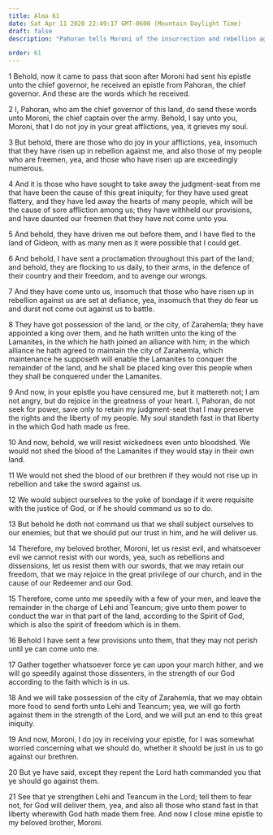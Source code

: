 ```yaml
---
title: Alma 61
date: Sat Apr 11 2020 22:49:17 GMT-0600 (Mountain Daylight Time)
draft: false
description: "Pahoran tells Moroni of the insurrection and rebellion against the government—The king-men take Zarahemla and are in league with the Lamanites—Pahoran asks for military aid against the rebels. About 62 B.C."

order: 61
---
```

    
1 Behold, now it came to pass that soon after Moroni had sent his epistle unto the chief governor, he received an epistle from Pahoran, the chief governor. And these are the words which he received.

2 I, Pahoran, who am the chief governor of this land, do send these words unto Moroni, the chief captain over the army. Behold, I say unto you, Moroni, that I do not joy in your great afflictions, yea, it grieves my soul.

3 But behold, there are those who do joy in your afflictions, yea, insomuch that they have risen up in rebellion against me, and also those of my people who are freemen, yea, and those who have risen up are exceedingly numerous.

4 And it is those who have sought to take away the judgment-seat from me that have been the cause of this great iniquity; for they have used great flattery, and they have led away the hearts of many people, which will be the cause of sore affliction among us; they have withheld our provisions, and have daunted our freemen that they have not come unto you.

5 And behold, they have driven me out before them, and I have fled to the land of Gideon, with as many men as it were possible that I could get.

6 And behold, I have sent a proclamation throughout this part of the land; and behold, they are flocking to us daily, to their arms, in the defence of their country and their freedom, and to avenge our wrongs.

7 And they have come unto us, insomuch that those who have risen up in rebellion against us are set at defiance, yea, insomuch that they do fear us and durst not come out against us to battle.

8 They have got possession of the land, or the city, of Zarahemla; they have appointed a king over them, and he hath written unto the king of the Lamanites, in the which he hath joined an alliance with him; in the which alliance he hath agreed to maintain the city of Zarahemla, which maintenance he supposeth will enable the Lamanites to conquer the remainder of the land, and he shall be placed king over this people when they shall be conquered under the Lamanites.

9 And now, in your epistle you have censured me, but it mattereth not; I am not angry, but do rejoice in the greatness of your heart. I, Pahoran, do not seek for power, save only to retain my judgment-seat that I may preserve the rights and the liberty of my people. My soul standeth fast in that liberty in the which God hath made us free.

10 And now, behold, we will resist wickedness even unto bloodshed. We would not shed the blood of the Lamanites if they would stay in their own land.

11 We would not shed the blood of our brethren if they would not rise up in rebellion and take the sword against us.

12 We would subject ourselves to the yoke of bondage if it were requisite with the justice of God, or if he should command us so to do.

13 But behold he doth not command us that we shall subject ourselves to our enemies, but that we should put our trust in him, and he will deliver us.

14 Therefore, my beloved brother, Moroni, let us resist evil, and whatsoever evil we cannot resist with our words, yea, such as rebellions and dissensions, let us resist them with our swords, that we may retain our freedom, that we may rejoice in the great privilege of our church, and in the cause of our Redeemer and our God.

15 Therefore, come unto me speedily with a few of your men, and leave the remainder in the charge of Lehi and Teancum; give unto them power to conduct the war in that part of the land, according to the Spirit of God, which is also the spirit of freedom which is in them.

16 Behold I have sent a few provisions unto them, that they may not perish until ye can come unto me.

17 Gather together whatsoever force ye can upon your march hither, and we will go speedily against those dissenters, in the strength of our God according to the faith which is in us.

18 And we will take possession of the city of Zarahemla, that we may obtain more food to send forth unto Lehi and Teancum; yea, we will go forth against them in the strength of the Lord, and we will put an end to this great iniquity.

19 And now, Moroni, I do joy in receiving your epistle, for I was somewhat worried concerning what we should do, whether it should be just in us to go against our brethren.

20 But ye have said, except they repent the Lord hath commanded you that ye should go against them.

21 See that ye strengthen Lehi and Teancum in the Lord; tell them to fear not, for God will deliver them, yea, and also all those who stand fast in that liberty wherewith God hath made them free. And now I close mine epistle to my beloved brother, Moroni.
